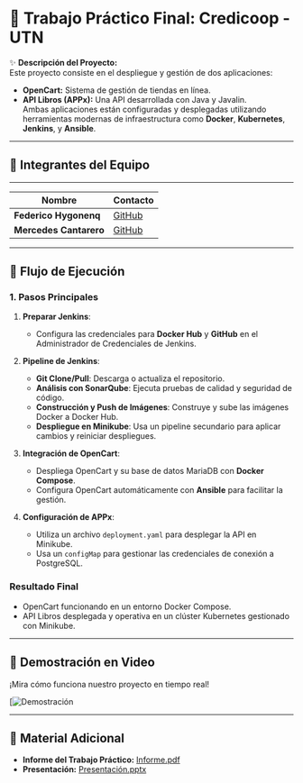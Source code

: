 # 🏦 **Trabajo Práctico Final: Credicoop - UTN**

✨ **Descripción del Proyecto:**  
Este proyecto consiste en el despliegue y gestión de dos aplicaciones:  
- **OpenCart:** Sistema de gestión de tiendas en línea.  
- **API Libros (APPx):** Una API desarrollada con Java y Javalin.  
Ambas aplicaciones están configuradas y desplegadas utilizando herramientas modernas de infraestructura como **Docker**, **Kubernetes**, **Jenkins**, y **Ansible**.

---

## 👥 **Integrantes del Equipo**  
-----------------------------------------------------------------------------
|         Nombre           |                      Contacto                  |
|--------------------------|------------------------------------------------|
| **Federico Hygonenq**    | [GitHub](https://github.com/FedeeHygonenq)     |
| **Mercedes Cantarero**   | [GitHub](htps://github.com/MMercedesCantarero)|
-----------------------------------------------------------------------------

## 📜 **Flujo de Ejecución**  

### **1. Pasos Principales**  

1. **Preparar Jenkins**:  
   - Configura las credenciales para **Docker Hub** y **GitHub** en el Administrador de Credenciales de Jenkins.  

2. **Pipeline de Jenkins**:  
   - **Git Clone/Pull**: Descarga o actualiza el repositorio.  
   - **Análisis con SonarQube**: Ejecuta pruebas de calidad y seguridad de código.  
   - **Construcción y Push de Imágenes**: Construye y sube las imágenes Docker a Docker Hub.  
   - **Despliegue en Minikube**: Usa un pipeline secundario para aplicar cambios y reiniciar despliegues.  

3. **Integración de OpenCart**:  
   - Despliega OpenCart y su base de datos MariaDB con **Docker Compose**.  
   - Configura OpenCart automáticamente con **Ansible** para facilitar la gestión.  

4. **Configuración de APPx**:  
   - Utiliza un archivo `deployment.yaml` para desplegar la API en Minikube.  
   - Usa un `configMap` para gestionar las credenciales de conexión a PostgreSQL.

### **Resultado Final**  
- OpenCart funcionando en un entorno Docker Compose.  
- API Libros desplegada y operativa en un clúster Kubernetes gestionado con Minikube.  

---

## 🎥 **Demostración en Video**  

¡Mira cómo funciona nuestro proyecto en tiempo real!  

[![Demostración](https://github.com/user-attachments/assets/6d3fadaa-7ac7-4aa9-8a9c-36294cdd181d)

---

## 📑 **Material Adicional**  

- **Informe del Trabajo Práctico:** [Informe.pdf](https://docs.google.com/document/d/10VJ1JLRX0kjF57elAz3tl41ZZGYNZRc9KgOWHvko8JM/edit?usp=sharing)  
- **Presentación:** [Presentación.pptx](https://docs.google.com/presentation/d/1YbpbYd14eEk4QtBp-_ZEEkWeTq_r9c1om3oVP2cRjzU/edit?usp=sharing)  
